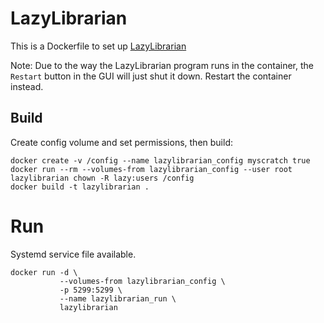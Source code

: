 # LazyLibrarian

This is a Dockerfile to set up [LazyLibrarian][1]

Note: Due to the way the LazyLibrarian program runs in the container, the
`Restart` button in the GUI will just shut it down. Restart the container
instead.

## Build

Create config volume and set permissions, then build:

    docker create -v /config --name lazylibrarian_config myscratch true
    docker run --rm --volumes-from lazylibrarian_config --user root lazylibrarian chown -R lazy:users /config
    docker build -t lazylibrarian .

# Run

Systemd service file available.

    docker run -d \
               --volumes-from lazylibrarian_config \
               -p 5299:5299 \
               --name lazylibrarian_run \
               lazylibrarian


[1]: https://github.com/DobyTang/LazyLibrarian "LazyLibrarian"
